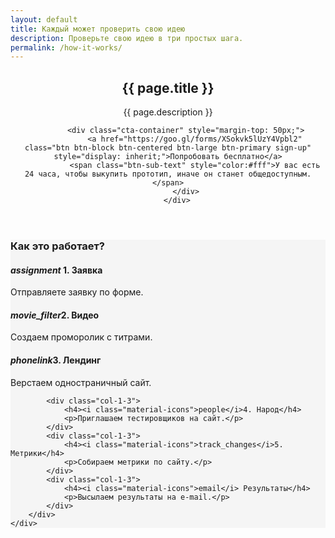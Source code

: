```yaml
---
layout: default
title: Каждый может проверить свою идею
description: Проверьте свою идею в три простых шага.
permalink: /how-it-works/
---
```

<header class="fancy-hero new-content">
 		<div class="container">
 			<h2>{{ page.title }}</h2>
			<p class="sub-text landing-page">{{ page.description }}</p>

			<div class="cta-container" style="margin-top: 50px;">
				<a href="https://goo.gl/forms/XSokvk5lUzY4Vpbl2" class="btn btn-block btn-centered btn-large btn-primary sign-up" style="display: inherit;">Попробовать бесплатно</a>
				<span class="btn-sub-text" style="color:#fff">У вас есть 24 часа, чтобы выкупить прототип, иначе он станет общедоступным.</span>
			</div>
		</div>
</header>

<section style="background: #f5f5f5">
	<div class="container">
		<h3>Как это работает?</h3>
		<div class="other-features">
			<div class="col-1-3">
				<h4><i class="material-icons">assignment</i> 1. Заявка</h4>
				<p>Отправляете заявку по форме.</p>
			</div>
			<div class="col-1-3">
				<h4><i class="material-icons">movie_filter</i>2. Видео</h4>
				<p>Создаем проморолик с титрами.</p>
			</div>
			<div class="col-1-3">
				<h4><i class="material-icons">phonelink</i>3. Лендинг</h4>
				<p>Верстаем одностраничный сайт.</p>
			</div>

			<div class="col-1-3">
				<h4><i class="material-icons">people</i>4. Народ</h4>
				<p>Приглашаем тестировщиков на сайт.</p>
			</div>
			<div class="col-1-3">
				<h4><i class="material-icons">track_changes</i>5. Метрики</h4>
				<p>Собираем метрики по сайту.</p>
			</div>
			<div class="col-1-3">
				<h4><i class="material-icons">email</i> Результаты</h4>
				<p>Высылаем результаты на e-mail.</p>
			</div>
		</div>
	</div>
</section>


